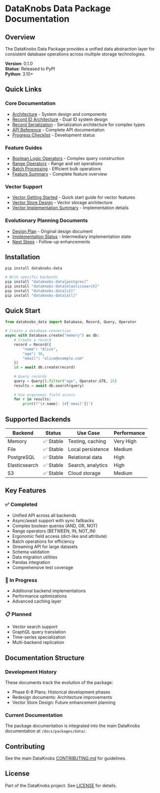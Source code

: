 # DataKnobs Data Package Documentation

## Overview
The DataKnobs Data Package provides a unified data abstraction layer for consistent database operations across multiple storage technologies.

**Version**: 0.1.0  
**Status**: Released to PyPI  
**Python**: 3.10+

## Quick Links

### Core Documentation
- [Architecture](ARCHITECTURE.md) - System design and components
- [Record ID Architecture](RECORD_ID_ARCHITECTURE.md) - Dual ID system design
- [Record Serialization](RECORD_SERIALIZATION.md) - Serialization architecture for complex types
- [API Reference](API_REFERENCE.md) - Complete API documentation
- [Progress Checklist](PROGRESS_CHECKLIST.md) - Development status

### Feature Guides
- [Boolean Logic Operators](BOOLEAN_LOGIC_OPERATORS.md) - Complex query construction
- [Range Operators](RANGE_OPERATORS_IMPLEMENTATION.md) - Range and set operations
- [Batch Processing](BATCH_PROCESSING_GUIDE.md) - Efficient bulk operations
- [Feature Summary](FEATURE_SUMMARY.md) - Complete feature overview

### Vector Support
- [Vector Getting Started](VECTOR_GETTING_STARTED.md) - Quick start guide for vector features
- [Vector Store Design](VECTOR_STORE_DESIGN.md) - Vector storage architecture
- [Vector Implementation Summary](VECTOR_IMPLEMENTATION_SUMMARY.md) - Implementation details

### Evolutionary Planning Documents
- [Design Plan](DESIGN_PLAN.md) - Original design document
- [Implementation Status](IMPLEMENTATION_STATUS.md) - Intermediary implementation state
- [Next Steps](NEXT_STEPS.md) -  Follow-up enhancements

## Installation

```bash
pip install dataknobs-data

# With specific backends
pip install "dataknobs-data[postgres]"
pip install "dataknobs-data[elasticsearch]"
pip install "dataknobs-data[s3]"
pip install "dataknobs-data[all]"
```

## Quick Start

```python
from dataknobs_data import Database, Record, Query, Operator

# Create a database connection
async with Database.create("memory") as db:
    # Create a record
    record = Record({
        "name": "Alice",
        "age": 30,
        "email": "alice@example.com"
    })
    id = await db.create(record)
    
    # Query records
    query = Query().filter("age", Operator.GTE, 25)
    results = await db.search(query)
    
    # Use ergonomic field access
    for r in results:
        print(f"{r.name}: {r['email']}")
```

## Supported Backends

| Backend | Status | Use Case | Performance |
|---------|---------|----------|-------------|
| Memory | ✅ Stable | Testing, caching | Very High |
| File | ✅ Stable | Local persistence | Medium |
| PostgreSQL | ✅ Stable | Relational data | High |
| Elasticsearch | ✅ Stable | Search, analytics | High |
| S3 | ✅ Stable | Cloud storage | Medium |

## Key Features

### ✅ Completed
- Unified API across all backends
- Async/await support with sync fallbacks
- Complex boolean queries (AND, OR, NOT)
- Range operators (BETWEEN, IN, NOT_IN)
- Ergonomic field access (dict-like and attribute)
- Batch operations for efficiency
- Streaming API for large datasets
- Schema validation
- Data migration utilities
- Pandas integration
- Comprehensive test coverage

### 🚧 In Progress
- Additional backend implementations
- Performance optimizations
- Advanced caching layer

### 📋 Planned
- Vector search support
- GraphQL query translation
- Time-series specialization
- Multi-backend replication

## Documentation Structure

### Development History
These documents track the evolution of the package:
- Phase 6-8 Plans: Historical development phases
- Redesign documents: Architecture improvements
- Vector Store Design: Future enhancement planning

### Current Documentation
The package documentation is integrated into the main DataKnobs documentation at `/docs/packages/data/`.

## Contributing

See the main DataKnobs [CONTRIBUTING.md](../../../CONTRIBUTING.md) for guidelines.

## License

Part of the DataKnobs project. See [LICENSE](../../../LICENSE) for details.

